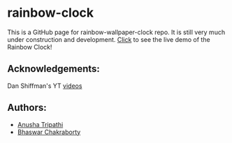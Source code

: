 # rainbow-clock
This is a GitHub page for rainbow-wallpaper-clock repo. It is still very much under construction and development.
[Click](https://ivan-denisovich-py.github.io/rainbow-clock/) to see the live demo of the Rainbow Clock!
## Acknowledgements:
Dan Shiffman's YT [videos](https://www.youtube.com/c/TheCodingTrain)
## Authors:
* [Anusha Tripathi](https://github.com/anusha-exe)
* [Bhaswar Chakraborty](https://github.com/Ivan-Denisovich-py)
